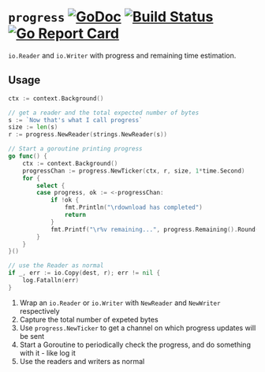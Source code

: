 # `progress` [![GoDoc](https://godoc.org/github.com/machinebox/progress?status.png)](http://godoc.org/github.com/machinebox/progress) [![Build Status](https://travis-ci.org/machinebox/progress.svg?branch=master)](https://travis-ci.org/machinebox/progress) [![Go Report Card](https://goreportcard.com/badge/github.com/machinebox/progress)](https://goreportcard.com/report/github.com/machinebox/progress)

`io.Reader` and `io.Writer` with progress and remaining time estimation.

## Usage

```go
ctx := context.Background()

// get a reader and the total expected number of bytes
s := `Now that's what I call progress`
size := len(s)
r := progress.NewReader(strings.NewReader(s))

// Start a goroutine printing progress
go func() {
	ctx := context.Background()
	progressChan := progress.NewTicker(ctx, r, size, 1*time.Second)
	for {
		select {
		case progress, ok := <-progressChan:
			if !ok {
				fmt.Println("\rdownload has completed")
				return
			}
			fmt.Printf("\r%v remaining...", progress.Remaining().Round(time.Second))
		}
	}
}()

// use the Reader as normal
if _, err := io.Copy(dest, r); err != nil {
	log.Fatalln(err)
}
```

1. Wrap an `io.Reader` or `io.Writer` with `NewReader` and `NewWriter` respectively
1. Capture the total number of expeted bytes
1. Use `progress.NewTicker` to get a channel on which progress updates will be sent
1. Start a Goroutine to periodically check the progress, and do something with it - like log it
1. Use the readers and writers as normal
